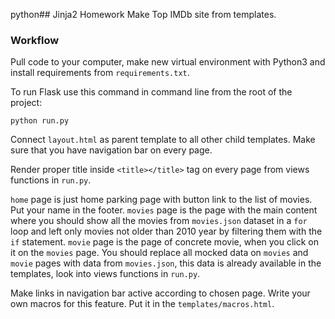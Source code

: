 python## Jinja2 Homework
Make Top IMDb site from templates.

### Workflow
Pull code to your computer, make new virtual environment with Python3 and install requirements from `requirements.txt`.

To run Flask use this command in command line from the root of the project:
```shell
python run.py
```

Connect `layout.html` as parent template to all other child templates. Make sure that you have navigation bar on every page.

Render proper title inside `<title></title>` tag on every page from views functions in `run.py`.

`home` page is just home parking page with button link to the list of movies. Put your name in the footer.
`movies` page is the page with the main content where you should show all the movies from `movies.json` dataset in a `for` loop and left only movies not older than 2010 year by filtering them with the `if` statement.
`movie` page is the page of concrete movie, when you click on it on the `movies` page.
You should replace all mocked data on `movies` and `movie` pages with data from `movies.json`, this data is already available in the templates, look into views functions in `run.py`.

Make links in navigation bar active according to chosen page. Write your own macros for this feature. Put it in the `templates/macros.html`.